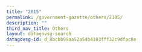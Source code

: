 ```yaml
---
title: "2015"
permalink: /government-gazette/others/2105/
description: ""
third_nav_title: Others
layout: datagovsg-search
datagovsg-id: d_8bcbb99aa52a54b4103fff32c9dfac8e
---
```

